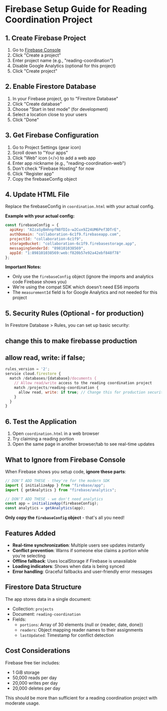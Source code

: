 # Firebase Setup Guide for Reading Coordination Project

## 1. Create Firebase Project

1. Go to [Firebase Console](https://console.firebase.google.com/)
2. Click "Create a project"
3. Enter project name (e.g., "reading-coordination")
4. Disable Google Analytics (optional for this project)
5. Click "Create project"

## 2. Enable Firestore Database

1. In your Firebase project, go to "Firestore Database"
2. Click "Create database"
3. Choose "Start in test mode" (for development)
4. Select a location close to your users
5. Click "Done"

## 3. Get Firebase Configuration

1. Go to Project Settings (gear icon)
2. Scroll down to "Your apps"
3. Click "Web" icon (</>) to add a web app
4. Enter app nickname (e.g., "reading-coordination-web")
5. Don't check "Firebase Hosting" for now
6. Click "Register app"
7. Copy the firebaseConfig object

## 4. Update HTML File

Replace the firebaseConfig in `coordination.html` with your actual config.

**Example with your actual config:**
```javascript
const firebaseConfig = {
  apiKey: "AIzaSyBmhnpfN8fDIo-w2Cux9Z24UM6Pef3DTrE",
  authDomain: "collaboration-6c1f9.firebaseapp.com",
  projectId: "collaboration-6c1f9",
  storageBucket: "collaboration-6c1f9.firebasestorage.app",
  messagingSenderId: "898101038569",
  appId: "1:898101038569:web:f820b57e92a42ebf848f78"
};
```

**Important Notes:**
- Only use the `firebaseConfig` object (ignore the imports and analytics code Firebase shows you)
- We're using the compat SDK which doesn't need ES6 imports
- The `measurementId` field is for Google Analytics and not needed for this project

## 5. Security Rules (Optional - for production)

In Firestore Database > Rules, you can set up basic security:
## change this to make firebasse production 
## allow read, write: if false;
```javascript
rules_version = '2';
service cloud.firestore {
  match /databases/{database}/documents {
    // Allow read/write access to the reading coordination project
    match /projects/reading-coordination {
      allow read, write: if true; // Change this for production security
    }
  }
}
```

## 6. Test the Application

1. Open `coordination.html` in a web browser
2. Try claiming a reading portion
3. Open the same page in another browser/tab to see real-time updates

## What to Ignore from Firebase Console

When Firebase shows you setup code, **ignore these parts**:
```javascript
// DON'T ADD THESE - they're for the modern SDK
import { initializeApp } from "firebase/app";
import { getAnalytics } from "firebase/analytics";

// DON'T ADD THESE - we don't need analytics
const app = initializeApp(firebaseConfig);
const analytics = getAnalytics(app);
```

**Only copy the `firebaseConfig` object** - that's all you need!

## Features Added

- **Real-time synchronization**: Multiple users see updates instantly
- **Conflict prevention**: Warns if someone else claims a portion while you're selecting
- **Offline fallback**: Uses localStorage if Firebase is unavailable
- **Loading indicators**: Shows when data is being synced
- **Error handling**: Graceful fallbacks and user-friendly error messages

## Firestore Data Structure

The app stores data in a single document:
- Collection: `projects`
- Document: `reading-coordination`
- Fields:
  - `portions`: Array of 30 elements (null or {reader, date, done})
  - `readers`: Object mapping reader names to their assignments
  - `lastUpdated`: Timestamp for conflict detection

## Cost Considerations

Firebase free tier includes:
- 1 GiB storage
- 50,000 reads per day
- 20,000 writes per day
- 20,000 deletes per day

This should be more than sufficient for a reading coordination project with moderate usage.